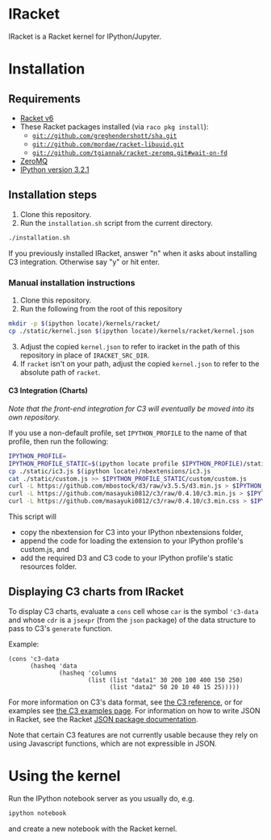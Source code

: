 # IRacket

IRacket is a Racket kernel for IPython/Jupyter.

# Installation

## Requirements

* [Racket v6](http://racket-lang.org)
* These Racket packages installed (via `raco pkg install`):
    * [`git://github.com/greghendershott/sha.git`](https://github.com/greghendershott/sha)
    * [`git://github.com/mordae/racket-libuuid.git`](https://github.com/mordae/racket-libuuid)
    * [`git://github.com/tgiannak/racket-zeromq.git#wait-on-fd`](https://github.com/tgiannak/racket-zeromq#wait-on-fd)
* [ZeroMQ](http://zeromq.org)
* [IPython version 3.2.1](https://pypi.python.org/pypi/ipython/3.2.1)

## Installation steps

1. Clone this repository.
2. Run the `installation.sh` script from the current directory.
```bash
./installation.sh
```

If you previously installed IRacket, answer "n" when it asks about
installing C3 integration.  Otherwise say "y" or hit enter.

### Manual installation instructions

1. Clone this repository.
2. Run the following from the root of this repository
```bash
mkdir -p $(ipython locate)/kernels/racket/
cp ./static/kernel.json $(ipython locate)/kernels/racket/kernel.json
```
3. Adjust the copied `kernel.json` to refer to iracket in the path of this
   repository in place of `IRACKET_SRC_DIR`.
4. If `racket` isn't on your path, adjust the copied `kernel.json` to refer to
   the absolute path of `racket`.

#### C3 Integration (Charts)

_Note that the front-end integration for C3 will eventually be moved into its
own repository._

If you use a non-default profile, set `IPYTHON_PROFILE` to the name of that
profile, then run the following:

```bash
IPYTHON_PROFILE=
IPYTHON_PROFILE_STATIC=$(ipython locate profile $IPYTHON_PROFILE)/static
cp ./static/ic3.js $(ipython locate)/nbextensions/ic3.js
cat ./static/custom.js >> $IPYTHON_PROFILE_STATIC/custom/custom.js
curl -L https://github.com/mbostock/d3/raw/v3.5.5/d3.min.js > $IPYTHON_PROFILE_STATIC/d3.js
curl -L https://github.com/masayuki0812/c3/raw/0.4.10/c3.min.js > $IPYTHON_PROFILE_STATIC/c3.js
curl -L https://github.com/masayuki0812/c3/raw/0.4.10/c3.min.css > $IPYTHON_PROFILE_STATIC/c3.css
```

This script will
* copy the nbextension for C3 into your IPython nbextensions folder,
* append the code for loading the extension to your IPython profile's
  custom.js, and
* add the required D3 and C3 code to your IPython profile's static resources
  folder.

## Displaying C3 charts from IRacket

To display C3 charts, evaluate a `cons` cell whose `car` is the symbol
`'c3-data` and whose `cdr` is a `jsexpr` (from the `json` package) of the data
structure to pass to C3's `generate` function.

Example:
```racket
(cons 'c3-data
      (hasheq 'data
              (hasheq 'columns
                      (list (list "data1" 30 200 100 400 150 250)
                            (list "data2" 50 20 10 40 15 25)))))
```

For more information on C3's data format, see
[the C3 reference](http://c3js.org/reference.html), or for examples see
[the C3 examples page](http://c3js.org/examples.html). For information
on how to write JSON in Racket, see the Racket
[JSON package documentation](http://docs.racket-lang.org/json/index.html).

Note that certain C3 features are not currently usable because they rely
on using Javascript functions, which are not expressible in JSON.


# Using the kernel

Run the IPython notebook server as you usually do, e.g.
```bash
ipython notebook
```
and create a new notebook with the Racket kernel.
